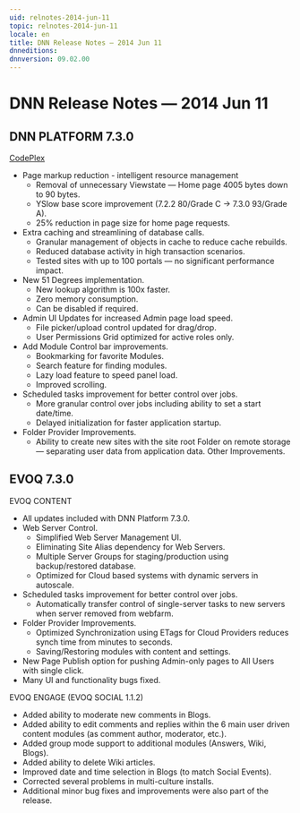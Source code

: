 ```yaml
---
uid: relnotes-2014-jun-11
topic: relnotes-2014-jun-11
locale: en
title: DNN Release Notes — 2014 Jun 11
dnneditions: 
dnnversion: 09.02.00
---
```


# DNN Release Notes — 2014 Jun 11

## DNN PLATFORM 7.3.0

[CodePlex](http://dotnetnuke.codeplex.com/releases/view/121844)

*   Page markup reduction - intelligent resource management
    *   Removal of unnecessary Viewstate — Home page 4005 bytes down to 90 bytes.
    *   YSlow base score improvement (7.2.2 80/Grade C -> 7.3.0 93/Grade A).
    *   25% reduction in page size for home page requests.
*   Extra caching and streamlining of database calls.
    *   Granular management of objects in cache to reduce cache rebuilds.
    *   Reduced database activity in high transaction scenarios.
    *   Tested sites with up to 100 portals — no significant performance impact.
*   New 51 Degrees implementation.
    *   New lookup algorithm is 100x faster.
    *   Zero memory consumption.
    *   Can be disabled if required.
*   Admin UI Updates for increased Admin page load speed.
    *   File picker/upload control updated for drag/drop.
    *   User Permissions Grid optimized for active roles only.
*   Add Module Control bar improvements.
    *   Bookmarking for favorite Modules.
    *   Search feature for finding modules.
    *   Lazy load feature to speed panel load.
    *   Improved scrolling.
*   Scheduled tasks improvement for better control over jobs.
    *   More granular control over jobs including ability to set a start date/time.
    *   Delayed initialization for faster application startup.
*   Folder Provider Improvements.
    *   Ability to create new sites with the site root Folder on remote storage — separating user data from application data. Other Improvements.

## EVOQ 7.3.0

EVOQ CONTENT

*   All updates included with DNN Platform 7.3.0.
*   Web Server Control.
    *   Simplified Web Server Management UI.
    *   Eliminating Site Alias dependency for Web Servers.
    *   Multiple Server Groups for staging/production using backup/restored database.
    *   Optimized for Cloud based systems with dynamic servers in autoscale.
*   Scheduled tasks improvement for better control over jobs.
    *   Automatically transfer control of single-server tasks to new servers when server removed from webfarm.
*   Folder Provider Improvements.
    *   Optimized Synchronization using ETags for Cloud Providers reduces synch time from minutes to seconds.
    *   Saving/Restoring modules with content and settings.
*   New Page Publish option for pushing Admin-only pages to All Users with single click.
*   Many UI and functionality bugs fixed.

EVOQ ENGAGE (EVOQ SOCIAL 1.1.2)

*   Added ability to moderate new comments in Blogs.
*   Added ability to edit comments and replies within the 6 main user driven content modules (as comment author, moderator, etc.).
*   Added group mode support to additional modules (Answers, Wiki, Blogs).
*   Added ability to delete Wiki articles.
*   Improved date and time selection in Blogs (to match Social Events).
*   Corrected several problems in multi-culture installs.
*   Additional minor bug fixes and improvements were also part of the release.
